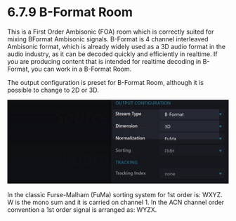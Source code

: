 # 6.7.9 B-Format Room

This is a First Order Ambisonic (FOA) room which is correctly suited for mixing BFormat Ambisonic signals. B-Format is 4 channel interleaved Ambisonic format,
which is already widely used as a 3D audio format in the audio industry, as it can be
decoded quickly and efficiently in realtime. If you are producing content that is intended for realtime decoding in B-Format, you can work in a B-Format Room.

The output configuration is preset for B-Format Room, although it is possible to
change to 2D or 3D.

![](../../include/SpatRevolution_UserGuide_-120.jpg)

In the classic Furse-Malham (FuMa) sorting system for 1st order is: WXYZ. W is the
mono sum and it is carried on channel 1. In the ACN channel order convention a
1st order signal is arranged as: WYZX.

